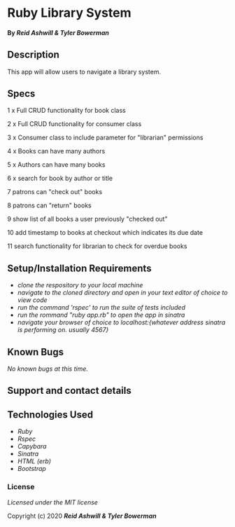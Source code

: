 # Ruby Library System

#### 

#### By _**Reid Ashwill & Tyler Bowerman**_

## Description

This app will allow users to navigate a library system.

## Specs

1 x Full CRUD functionality for book class

2 x Full CRUD functionality for consumer class

3 x Consumer class to include parameter for "librarian" permissions

4 x Books can have many authors

5 x Authors can have many books

6 x search for book by author or title

7  patrons can "check out" books

8 patrons can "return" books

9  show list of all books a user previously "checked out"

10  add timestamp to books at checkout which indicates its due date

11  search functionality for librarian to check for overdue books




## Setup/Installation Requirements

<!-- * _Navigate to https://github.com/reidashwill/week-8-project_ -->
* _clone the respository to your local machine_
* _navigate to the cloned directory and open in your text editor of choice to view code_
* _run the command 'rspec' to run the suite of tests included_
* _run the rommand "ruby app.rb" to open the app in sinatra_
* _navigate your browser of choice to localhost:{whatever address sinatra is performing on.  usually 4567}_

<!-- *_or navigave to https://agile-island-87878.herokuapp.com/ on your browser of choice to see it deployed!_ -->



## Known Bugs

_No known bugs at this time._

## Support and contact details

<!-- _Please reach out with any issues through https://github.com/reidashwill/week-8-project/issues_ -->

## Technologies Used

* _Ruby_
* _Rspec_
* _Capybara_
* _Sinatra_
* _HTML (erb)_
* _Bootstrap_

### License

*Licensed under the MIT license*

Copyright (c) 2020 **_Reid Ashwill & Tyler Bowerman_**